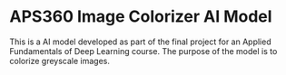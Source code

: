 # APS360 Image Colorizer AI Model
This is a AI model developed as part of the final project for an Applied Fundamentals of Deep Learning course. The purpose of the model is to colorize greyscale images. 
